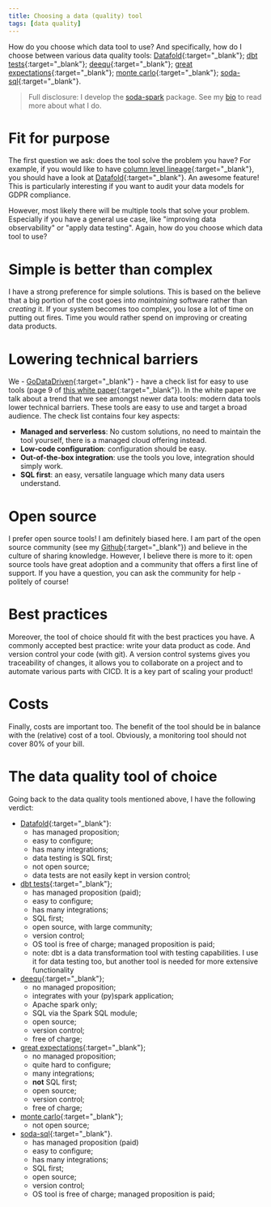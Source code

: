 ```yaml
---
title: Choosing a data (quality) tool
tags: [data quality]
---
```


How do you choose which data tool to use? And specifically, how do I choose
between various data quality tools:
[Datafold](https://www.datafold.com/){:target="_blank"};
[dbt tests](https://docs.getdbt.com/docs/building-a-dbt-project/tests/){:target="_blank"};
[deequ](https://github.com/awslabs/deequ){:target="_blank"};
[great expectations](https://greatexpectations.io/){:target="_blank"};
[monte carlo](https://www.montecarlodata.com/){:target="_blank"};
[soda-sql](https://github.com/sodadata/soda-sql){:target="_blank"}.

> Full disclosure: I develop the
> [soda-spark](https://github.com/sodadata/soda-spark) package.
> See my [bio](/about) to read more about what I do.

# Fit for purpose

The first question we ask: does the tool solve the problem you have? For
example, if you would like to have [column level
lineage](https://www.datafold.com/column-level-lineage){:target="_blank"},  you
should have a look at [Datafold](https://www.datafold.com/){:target="_blank"}.
An awesome feature! This is particularly interesting if you want to audit your
data models for GDPR compliance.

However, most likely there will be multiple tools that solve your problem.
Especially if you have a general use case, like "improving data observability"
or "apply data testing". Again, how do you choose which data tool to use?

# Simple is better than complex

I have a strong preference for simple solutions. This is based on the believe
that a big portion of the cost goes into _maintaining_ software rather than
_creating_ it. If your system becomes too complex, you lose a lot of time on
putting out fires. Time you would rather spend on improving or creating data
products.

# Lowering technical barriers

We - [GoDataDriven](https://godatadriven.com){:target="_blank"} - have a check
list for easy to use tools (page 9 of [this white
paper](https://godatadriven.com/topic/data-democratization-whitepaper/){:target="_blank"}).
In the white paper we talk about a trend that we see amongst newer data tools:
modern data tools lower technical barriers. These tools are easy to use and
target a broad audience. The check list contains four key aspects:

- **Managed and serverless**: No custom solutions, no need to maintain the tool
  yourself, there is a managed cloud offering instead.
- **Low-code configuration**: configuration should be easy.
- **Out-of-the-box integration**: use the tools you love, integration should simply work.
- **SQL first**: an easy, versatile language which many data users understand.

# Open source

I prefer open source tools! I am definitely biased here. I am part of the open
source community (see my
[Github](https://github.com/JCZuurmond/){:target="_blank"}) and believe in the
culture of sharing knowledge. However, I believe there is more to it: open
source tools have great adoption and a community that offers a first line of
support. If you have a question, you can ask the community for help -
politely of course!

# Best practices

Moreover, the tool of choice should fit with the best practices you have. A
commonly accepted best practice: write your data product as code. And version
control your code (with git). A version control systems gives you traceability
of changes, it allows you to collaborate on a project and to automate various
parts with CICD. It is a key part of scaling your product!

# Costs

Finally, costs are important too. The benefit of the tool should be in balance
with the (relative) cost of a tool. Obviously, a monitoring tool should not cover
80% of your bill.

# The data quality tool of choice

Going back to the data quality tools mentioned above, I have the following
verdict:

- [Datafold](https://www.datafold.com/){:target="_blank"}:
	- has managed proposition;
	- easy to configure;
	- has many integrations;
	- data testing is SQL first;
	- not open source;
	- data tests are not easily kept in version control;
- [dbt tests](https://docs.getdbt.com/docs/building-a-dbt-project/tests/){:target="_blank"};
	- has managed proposition (paid);
	- easy to configure;
	- has many integrations;
	- SQL first;
	- open source, with large community;
	- version control;
	- OS tool is free of charge; managed proposition is paid;
	- note: dbt is a data transformation tool with testing capabilities. I use it
    for data testing too, but another tool is needed for more extensive
    functionality
- [deequ](https://github.com/awslabs/deequ){:target="_blank"};
	- no managed proposition;
	- integrates with your (py)spark application;
	- Apache spark only;
	- SQL via the Spark SQL module;
	- open source;
	- version control;
	- free of charge;
- [great expectations](https://greatexpectations.io/){:target="_blank"};
	- no managed proposition;
	- quite hard to configure;
	- many integrations;
	- **not** SQL first;
	- open source;
	- version control;
	- free of charge;
- [monte carlo](https://www.montecarlodata.com/){:target="_blank"};
	- not open source;
- [soda-sql](https://github.com/sodadata/soda-sql){:target="_blank"}.
	- has managed proposition (paid)
	- easy to configure;
	- has many integrations;
	- SQL first;
	- open source;
	- version control;
	- OS tool is free of charge; managed proposition is paid;
